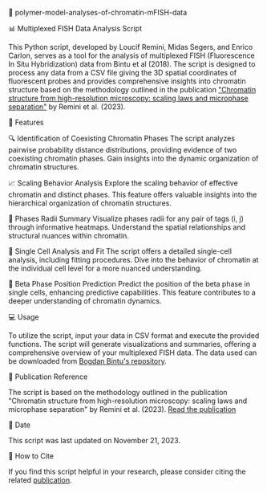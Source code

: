 :dna: polymer-model-analyses-of-chromatin-mFISH-data

:bar_chart: Multiplexed FISH Data Analysis Script

This Python script, developed by Loucif Remini, Midas Segers, and Enrico Carlon, serves as a tool for the analysis of multiplexed FISH (Fluorescence In Situ Hybridization) data from Bintu et al (2018). The script is designed to process any data from a CSV file giving the 3D spatial coordinates of fluorescent probes and provides comprehensive insights into chromatin structure based on the methodology outlined in the publication ["Chromatin structure from high-resolution microscopy: scaling laws and microphase separation"](https://www.researchgate.net/publication/372939539_Chromatin_structure_from_high_resolution_microscopy_scaling_laws_and_microphase_separation) by Remini et al. (2023). 

:rocket: Features

:mag: Identification of Coexisting Chromatin Phases
The script analyzes pairwise probability distance distributions, providing evidence of two coexisting chromatin phases. Gain insights into the dynamic organization of chromatin structures.

:chart_with_upwards_trend: Scaling Behavior Analysis
Explore the scaling behavior of effective chromatin and distinct phases. This feature offers valuable insights into the hierarchical organization of chromatin structures.

:triangular_ruler: Phases Radii Summary
Visualize phases radii for any pair of tags (i, j) through informative heatmaps. Understand the spatial relationships and structural nuances within chromatin.

:microscope: Single Cell Analysis and Fit
The script offers a detailed single-cell analysis, including fitting procedures. Dive into the behavior of chromatin at the individual cell level for a more nuanced understanding.

:crystal_ball: Beta Phase Position Prediction
Predict the position of the beta phase in single cells, enhancing predictive capabilities. This feature contributes to a deeper understanding of chromatin dynamics.

:computer: Usage

To utilize the script, input your data in CSV format and execute the provided functions. The script will generate visualizations and summaries, offering a comprehensive overview of your multiplexed FISH data.
The data used can be downloaded from [Bogdan Bintu's repository](https://github.com/BogdanBintu/ChromatinImaging/tree/master/Data).

:page_facing_up: Publication Reference

The script is based on the methodology outlined in the publication "Chromatin structure from high-resolution microscopy: scaling laws and microphase separation" by Remini et al. (2023). [Read the publication](https://www.researchgate.net/publication/372939539_Chromatin_structure_from_high_resolution_microscopy_scaling_laws_and_microphase_separation)

:date: Date

This script was last updated on November 21, 2023.

:bookmark_tabs: How to Cite

If you find this script helpful in your research, please consider citing the related [publication](https://www.researchgate.net/publication/372939539_Chromatin_structure_from_high_resolution_microscopy_scaling_laws_and_microphase_separation).
